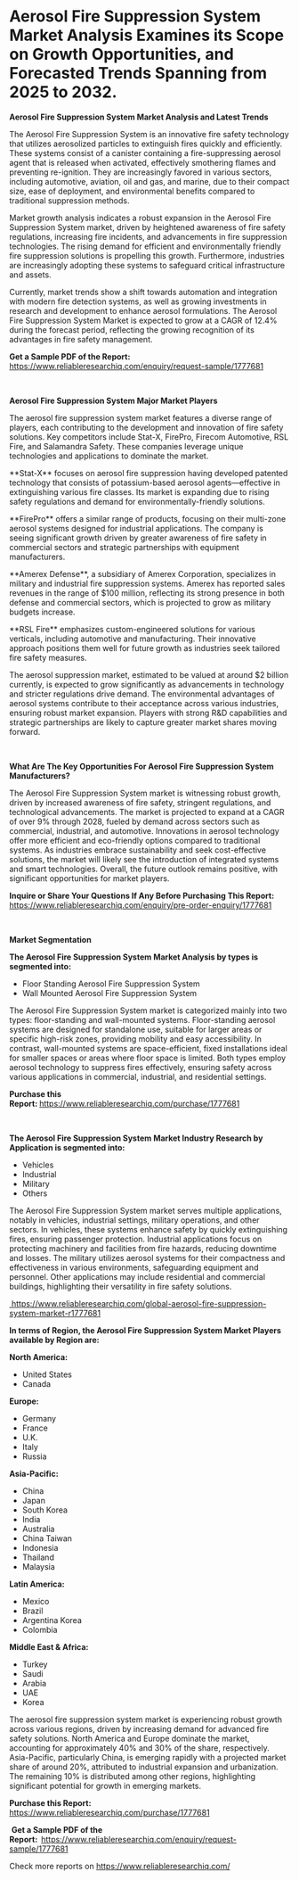 <p><h1>Aerosol Fire Suppression System Market Analysis Examines its Scope on Growth Opportunities, and Forecasted Trends Spanning from 2025 to 2032.</h1></p><p><strong>Aerosol Fire Suppression System Market Analysis and Latest Trends</strong></p>
<p><p>The Aerosol Fire Suppression System is an innovative fire safety technology that utilizes aerosolized particles to extinguish fires quickly and efficiently. These systems consist of a canister containing a fire-suppressing aerosol agent that is released when activated, effectively smothering flames and preventing re-ignition. They are increasingly favored in various sectors, including automotive, aviation, oil and gas, and marine, due to their compact size, ease of deployment, and environmental benefits compared to traditional suppression methods.</p><p>Market growth analysis indicates a robust expansion in the Aerosol Fire Suppression System market, driven by heightened awareness of fire safety regulations, increasing fire incidents, and advancements in fire suppression technologies. The rising demand for efficient and environmentally friendly fire suppression solutions is propelling this growth. Furthermore, industries are increasingly adopting these systems to safeguard critical infrastructure and assets.</p><p>Currently, market trends show a shift towards automation and integration with modern fire detection systems, as well as growing investments in research and development to enhance aerosol formulations. The Aerosol Fire Suppression System Market is expected to grow at a CAGR of 12.4% during the forecast period, reflecting the growing recognition of its advantages in fire safety management.</p></p>
<p><strong>Get a Sample PDF of the Report:&nbsp;</strong> <a href="https://www.reliableresearchiq.com/enquiry/request-sample/1777681?utm_campaign=1896&utm_medium=2&utm_source=Github&utm_content=ia&utm_term=18022025&utm_id=aerosol-fire-suppression-system">https://www.reliableresearchiq.com/enquiry/request-sample/1777681</a></p>
<p>&nbsp;</p>
<p><strong>Aerosol Fire Suppression System Major Market Players</strong></p>
<p><p>The aerosol fire suppression system market features a diverse range of players, each contributing to the development and innovation of fire safety solutions. Key competitors include Stat-X, FirePro, Firecom Automotive, RSL Fire, and Salamandra Safety. These companies leverage unique technologies and applications to dominate the market.</p><p>**Stat-X** focuses on aerosol fire suppression having developed patented technology that consists of potassium-based aerosol agents—effective in extinguishing various fire classes. Its market is expanding due to rising safety regulations and demand for environmentally-friendly solutions.</p><p>**FirePro** offers a similar range of products, focusing on their multi-zone aerosol systems designed for industrial applications. The company is seeing significant growth driven by greater awareness of fire safety in commercial sectors and strategic partnerships with equipment manufacturers.</p><p>**Amerex Defense**, a subsidiary of Amerex Corporation, specializes in military and industrial fire suppression systems. Amerex has reported sales revenues in the range of $100 million, reflecting its strong presence in both defense and commercial sectors, which is projected to grow as military budgets increase.</p><p>**RSL Fire** emphasizes custom-engineered solutions for various verticals, including automotive and manufacturing. Their innovative approach positions them well for future growth as industries seek tailored fire safety measures.</p><p>The aerosol suppression market, estimated to be valued at around $2 billion currently, is expected to grow significantly as advancements in technology and stricter regulations drive demand. The environmental advantages of aerosol systems contribute to their acceptance across various industries, ensuring robust market expansion. Players with strong R&D capabilities and strategic partnerships are likely to capture greater market shares moving forward.</p></p>
<p>&nbsp;</p>
<p><strong>What Are The Key Opportunities For Aerosol Fire Suppression System Manufacturers?</strong></p>
<p><p>The Aerosol Fire Suppression System market is witnessing robust growth, driven by increased awareness of fire safety, stringent regulations, and technological advancements. The market is projected to expand at a CAGR of over 9% through 2028, fueled by demand across sectors such as commercial, industrial, and automotive. Innovations in aerosol technology offer more efficient and eco-friendly options compared to traditional systems. As industries embrace sustainability and seek cost-effective solutions, the market will likely see the introduction of integrated systems and smart technologies. Overall, the future outlook remains positive, with significant opportunities for market players.</p></p>
<p><strong>Inquire or Share Your Questions If Any Before Purchasing This Report:</strong> <a href="https://www.reliableresearchiq.com/enquiry/pre-order-enquiry/1777681?utm_campaign=1896&utm_medium=2&utm_source=Github&utm_content=ia&utm_term=18022025&utm_id=aerosol-fire-suppression-system">https://www.reliableresearchiq.com/enquiry/pre-order-enquiry/1777681</a></p>
<p>&nbsp;</p>
<p><strong>Market Segmentation</strong></p>
<p><strong>The Aerosol Fire Suppression System Market Analysis by types is segmented into:</strong></p>
<p><ul><li>Floor Standing Aerosol Fire Suppression System</li><li>Wall Mounted Aerosol Fire Suppression System</li></ul></p>
<p><p>The Aerosol Fire Suppression System market is categorized mainly into two types: floor-standing and wall-mounted systems. Floor-standing aerosol systems are designed for standalone use, suitable for larger areas or specific high-risk zones, providing mobility and easy accessibility. In contrast, wall-mounted systems are space-efficient, fixed installations ideal for smaller spaces or areas where floor space is limited. Both types employ aerosol technology to suppress fires effectively, ensuring safety across various applications in commercial, industrial, and residential settings.</p></p>
<p><strong>Purchase this Report:&nbsp;</strong><a href="https://www.reliableresearchiq.com/purchase/1777681?utm_campaign=1896&utm_medium=2&utm_source=Github&utm_content=ia&utm_term=18022025&utm_id=aerosol-fire-suppression-system">https://www.reliableresearchiq.com/purchase/1777681</a></p>
<p>&nbsp;</p>
<p><strong>The Aerosol Fire Suppression System Market Industry Research by Application is segmented into:</strong></p>
<p><ul><li>Vehicles</li><li>Industrial</li><li>Military</li><li>Others</li></ul></p>
<p><p>The Aerosol Fire Suppression System market serves multiple applications, notably in vehicles, industrial settings, military operations, and other sectors. In vehicles, these systems enhance safety by quickly extinguishing fires, ensuring passenger protection. Industrial applications focus on protecting machinery and facilities from fire hazards, reducing downtime and losses. The military utilizes aerosol systems for their compactness and effectiveness in various environments, safeguarding equipment and personnel. Other applications may include residential and commercial buildings, highlighting their versatility in fire safety solutions.</p></p>
<p><a href="https://www.reliableresearchiq.com/global-aerosol-fire-suppression-system-market-r1777681?utm_campaign=1896&utm_medium=2&utm_source=Github&utm_content=ia&utm_term=18022025&utm_id=aerosol-fire-suppression-system">&nbsp;https://www.reliableresearchiq.com/global-aerosol-fire-suppression-system-market-r1777681</a></p>
<p><strong>In terms of Region, the Aerosol Fire Suppression System Market Players available by Region are:</strong></p>
<p>
    <p> <strong> North America: </strong>
        <ul>
            <li>United States</li>
            <li>Canada</li>
        </ul>
        </p> 
    <p> <strong> Europe: </strong>
        <ul>
            <li>Germany</li>
            <li>France</li>
            <li>U.K.</li>
            <li>Italy</li>
            <li>Russia</li>
        </ul>
        </p> 
    <p> <strong> Asia-Pacific: </strong>
        <ul>
            <li>China</li>
            <li>Japan</li>
            <li>South Korea</li>
            <li>India</li>
            <li>Australia</li>
            <li>China Taiwan</li>
            <li>Indonesia</li>
            <li>Thailand</li>
            <li>Malaysia</li>
        </ul>
        </p> 
    <p> <strong> Latin America: </strong>
        <ul>
            <li>Mexico</li>
            <li>Brazil</li>
            <li>Argentina Korea</li>
            <li>Colombia</li>
        </ul>
        </p> 
    <p> <strong> Middle East & Africa: </strong>
        <ul>
            <li>Turkey</li>
            <li>Saudi</li>
            <li>Arabia</li>
            <li>UAE</li>
            <li>Korea</li>
        </ul>
    </p>
    </p>
<p><p>The aerosol fire suppression system market is experiencing robust growth across various regions, driven by increasing demand for advanced fire safety solutions. North America and Europe dominate the market, accounting for approximately 40% and 30% of the share, respectively. Asia-Pacific, particularly China, is emerging rapidly with a projected market share of around 20%, attributed to industrial expansion and urbanization. The remaining 10% is distributed among other regions, highlighting significant potential for growth in emerging markets.</p></p>
<p><strong>Purchase this Report: </strong><a href="https://www.reliableresearchiq.com/purchase/1777681?utm_campaign=1896&utm_medium=2&utm_source=Github&utm_content=ia&utm_term=18022025&utm_id=aerosol-fire-suppression-system">https://www.reliableresearchiq.com/purchase/1777681</a></p>
<p>&nbsp;<strong>Get a Sample PDF of the Report:&nbsp;&nbsp;</strong><a href="https://www.reliableresearchiq.com/enquiry/request-sample/1777681?utm_campaign=1896&utm_medium=2&utm_source=Github&utm_content=ia&utm_term=18022025&utm_id=aerosol-fire-suppression-system">https://www.reliableresearchiq.com/enquiry/request-sample/1777681</a></p>
<p><strong></strong></p>
<p>Check more reports on <a href="https://www.reliableresearchiq.com/?utm_campaign=1896&utm_medium=2&utm_source=Github&utm_content=ia&utm_term=18022025&utm_id=aerosol-fire-suppression-system">https://www.reliableresearchiq.com/</a></p>
